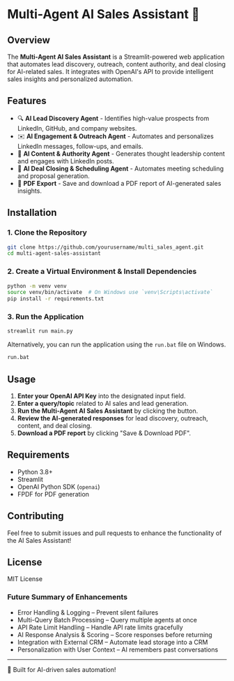 # Multi-Agent AI Sales Assistant 🤖

## Overview
The **Multi-Agent AI Sales Assistant** is a Streamlit-powered web application that automates lead discovery, outreach, content authority, and deal closing for AI-related sales. It integrates with OpenAI's API to provide intelligent sales insights and personalized automation.

## Features
- 🔍 **AI Lead Discovery Agent** - Identifies high-value prospects from LinkedIn, GitHub, and company websites.
- ✉️ **AI Engagement & Outreach Agent** - Automates and personalizes LinkedIn messages, follow-ups, and emails.
- 📝 **AI Content & Authority Agent** - Generates thought leadership content and engages with LinkedIn posts.
- 📅 **AI Deal Closing & Scheduling Agent** - Automates meeting scheduling and proposal generation.
- 📄 **PDF Export** - Save and download a PDF report of AI-generated sales insights.

## Installation

### 1. Clone the Repository
```bash
git clone https://github.com/yourusername/multi_sales_agent.git
cd multi-agent-sales-assistant
```

### 2. Create a Virtual Environment & Install Dependencies
```bash
python -m venv venv
source venv/bin/activate  # On Windows use `venv\Scripts\activate`
pip install -r requirements.txt
```

### 3. Run the Application
```bash
streamlit run main.py
```
Alternatively, you can run the application using the `run.bat` file on Windows.
```bash
run.bat
```


## Usage
1. **Enter your OpenAI API Key** into the designated input field.
2. **Enter a query/topic** related to AI sales and lead generation.
3. **Run the Multi-Agent AI Sales Assistant** by clicking the button.
4. **Review the AI-generated responses** for lead discovery, outreach, content, and deal closing.
5. **Download a PDF report** by clicking "Save & Download PDF".

## Requirements
- Python 3.8+
- Streamlit
- OpenAI Python SDK (`openai`)
- FPDF for PDF generation

## Contributing
Feel free to submit issues and pull requests to enhance the functionality of the AI Sales Assistant!

## License
MIT License

### Future Summary of Enhancements
- Error Handling & Logging – Prevent silent failures
- Multi-Query Batch Processing – Query multiple agents at once
- API Rate Limit Handling – Handle API rate limits gracefully
- AI Response Analysis & Scoring – Score responses before returning
- Integration with External CRM – Automate lead storage into a CRM
- Personalization with User Context – AI remembers past conversations

---
🚀 Built for AI-driven sales automation!
